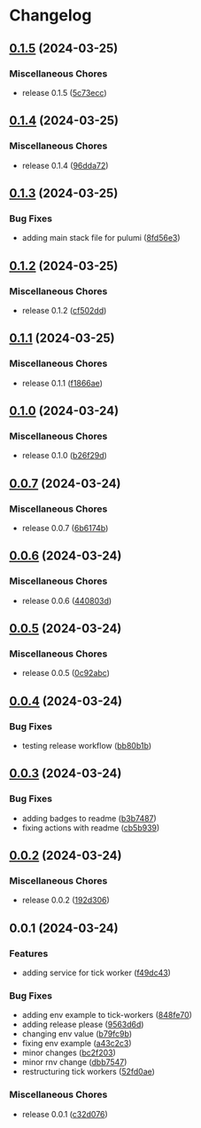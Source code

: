 # Changelog

## [0.1.5](https://github.com/brayn003/stonk.ninja/compare/stonk.ninja-tick-workers-v0.1.4...stonk.ninja-tick-workers-v0.1.5) (2024-03-25)


### Miscellaneous Chores

* release 0.1.5 ([5c73ecc](https://github.com/brayn003/stonk.ninja/commit/5c73eccdf7e51ac142b1f3143e9b427e7b9b2e39))

## [0.1.4](https://github.com/brayn003/stonk.ninja/compare/stonk.ninja-tick-workers-v0.1.3...stonk.ninja-tick-workers-v0.1.4) (2024-03-25)


### Miscellaneous Chores

* release 0.1.4 ([96dda72](https://github.com/brayn003/stonk.ninja/commit/96dda7296dce348b54f6ce2141d4065841e6ef92))

## [0.1.3](https://github.com/brayn003/stonk.ninja/compare/stonk.ninja-tick-workers-v0.1.2...stonk.ninja-tick-workers-v0.1.3) (2024-03-25)


### Bug Fixes

* adding main stack file for pulumi ([8fd56e3](https://github.com/brayn003/stonk.ninja/commit/8fd56e3ac7d240987c9cfd55f565d7591b358fd9))

## [0.1.2](https://github.com/brayn003/stonk.ninja/compare/stonk.ninja-tick-workers-v0.1.1...stonk.ninja-tick-workers-v0.1.2) (2024-03-25)


### Miscellaneous Chores

* release 0.1.2 ([cf502dd](https://github.com/brayn003/stonk.ninja/commit/cf502dd574b34f10b1542eb7559306a6e6ae8595))

## [0.1.1](https://github.com/brayn003/stonk.ninja/compare/stonk.ninja-tick-workers-v0.1.0...stonk.ninja-tick-workers-v0.1.1) (2024-03-25)


### Miscellaneous Chores

* release 0.1.1 ([f1866ae](https://github.com/brayn003/stonk.ninja/commit/f1866ae8b574761f8da393c4a5786ee1f2c141dd))

## [0.1.0](https://github.com/brayn003/stonk.ninja/compare/stonk.ninja-tick-workers-v0.0.7...stonk.ninja-tick-workers-v0.1.0) (2024-03-24)


### Miscellaneous Chores

* release 0.1.0 ([b26f29d](https://github.com/brayn003/stonk.ninja/commit/b26f29de37e101846ad0d1077a68a6d3e8b0aa2a))

## [0.0.7](https://github.com/brayn003/stonk.ninja/compare/stonk.ninja-tick-workers-v0.0.6...stonk.ninja-tick-workers-v0.0.7) (2024-03-24)


### Miscellaneous Chores

* release 0.0.7 ([6b6174b](https://github.com/brayn003/stonk.ninja/commit/6b6174b20b76fad05e77f6ad0e42ef9da73bc374))

## [0.0.6](https://github.com/brayn003/stonk.ninja/compare/stonk.ninja-tick-workers-v0.0.5...stonk.ninja-tick-workers-v0.0.6) (2024-03-24)


### Miscellaneous Chores

* release 0.0.6 ([440803d](https://github.com/brayn003/stonk.ninja/commit/440803dcf27c7a26ae0e7734a707d8279d45bc0c))

## [0.0.5](https://github.com/brayn003/stonk.ninja/compare/stonk.ninja-tick-workers-v0.0.4...stonk.ninja-tick-workers-v0.0.5) (2024-03-24)


### Miscellaneous Chores

* release 0.0.5 ([0c92abc](https://github.com/brayn003/stonk.ninja/commit/0c92abcbf34d1500c0ab49ce94bc0cd949f1dc46))

## [0.0.4](https://github.com/brayn003/stonk.ninja/compare/stonk.ninja-tick-workers-v0.0.3...stonk.ninja-tick-workers-v0.0.4) (2024-03-24)


### Bug Fixes

* testing release workflow ([bb80b1b](https://github.com/brayn003/stonk.ninja/commit/bb80b1bdbbc5db70d296815eba7ce44e14935bd1))

## [0.0.3](https://github.com/brayn003/stonk.ninja/compare/stonk.ninja-tick-workers-v0.0.2...stonk.ninja-tick-workers-v0.0.3) (2024-03-24)


### Bug Fixes

* adding badges to readme ([b3b7487](https://github.com/brayn003/stonk.ninja/commit/b3b7487230d39b9d91523c948471cf4f4dfd85e5))
* fixing actions with readme ([cb5b939](https://github.com/brayn003/stonk.ninja/commit/cb5b93944b8a32783462d1bb8090e7d1a91b3d5a))

## [0.0.2](https://github.com/brayn003/stonk.ninja/compare/stonk.ninja-tick-workers-v0.0.1...stonk.ninja-tick-workers-v0.0.2) (2024-03-24)


### Miscellaneous Chores

* release 0.0.2 ([192d306](https://github.com/brayn003/stonk.ninja/commit/192d306b714948501d44a9923d441cb586bb0e67))

## 0.0.1 (2024-03-24)


### Features

* adding service for tick worker ([f49dc43](https://github.com/brayn003/stonk.ninja/commit/f49dc43d35242117f95e220dd38635e1a4cc8083))


### Bug Fixes

* adding env example to tick-workers ([848fe70](https://github.com/brayn003/stonk.ninja/commit/848fe7090c0b9e231b6d597f66a15156018dacb2))
* adding release please ([9563d6d](https://github.com/brayn003/stonk.ninja/commit/9563d6dc6652ac613763a755297e353cf6534233))
* changing env value ([b79fc9b](https://github.com/brayn003/stonk.ninja/commit/b79fc9b6186285e593ace780c0a5183ea1a8565b))
* fixing env example ([a43c2c3](https://github.com/brayn003/stonk.ninja/commit/a43c2c339b6465e95eb75e7faf814b5da0d3eb31))
* minor changes ([bc2f203](https://github.com/brayn003/stonk.ninja/commit/bc2f2030419c405869d58586de1e5d197b2c98d7))
* minor rnv change ([dbb7547](https://github.com/brayn003/stonk.ninja/commit/dbb75479fe2e4ce95631bf5fd2fdd6a059debc6d))
* restructuring tick workers ([52fd0ae](https://github.com/brayn003/stonk.ninja/commit/52fd0ae61374b30417e6461b78e5b88783b330cf))


### Miscellaneous Chores

* release 0.0.1 ([c32d076](https://github.com/brayn003/stonk.ninja/commit/c32d076e007a33218578b7e5d1609f642c88bd64))
